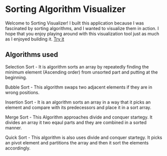 # Sorting Algorithm Visualizer
Welcome to Sorting Visualizer! I built this application because I was fascinated by sorting algorithms, and I wanted to visualize them in action. I hope that you enjoy playing around with this visualization tool just as much as I enjoyed building it. [Try it](https://PattemChaitanya.github.io/sort-visualizer)

## Algorithms used

Selection Sort - It is algorithm sorts an array by repeatedly finding the minimum element (Ascending order) from unsorted part and putting at the beginning.

Bubble Sort - This algorithm swaps two adjacent elements if they are in wrong positions.

Insertion Sort - It is an algorithm sorts an array in a way that it picks an element and compare with its predecessors and place it in a sort array.

Merge Sort - This Algorithm approaches divide and conquer startegy. It divides an array it two eqaul parts and they are combined in a sorted manner.

Quick Sort - This algorithm is also uses divide and conquer startegy. It picks an pivot element and partitions the array and then it sort the elements accordingly.
